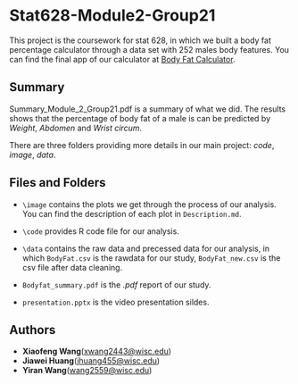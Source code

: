 # Stat628-Module2-Group21
This project is the coursework for stat 628, in which we built a body fat percentage calculator through a data set with 252 males body features. You can find the final app of our calculator at [Body Fat Calculator](https://jiawei98.shinyapps.io/BodyFatUI/).


## Summary
Summary_Module_2_Group21.pdf is a summary of what we did. The results shows that the percentage of body fat of a male is can be predicted by *Weight*, *Abdomen* and *Wrist circum*.

There are three folders providing more details in our main project: *code*, *image*, *data*.

## Files and Folders
- `\image` contains the plots we get through the process of our analysis. You can find the description of each plot in `Description.md`. 

- `\code` provides R code file for our analysis.

- `\data` contains the raw data and precessed data for our analysis, in which `BodyFat.csv` is the rawdata for our study, `BodyFat_new.csv` is the csv file after data cleaning.

- `Bodyfat_summary.pdf` is the *.pdf* report of our study.

- `presentation.pptx` is the video presentation sildes.

## Authors
* **Xiaofeng Wang**(xwang2443@wisc.edu)
* **Jiawei Huang**(jhuang455@wisc.edu)
* **Yiran Wang**(wang2559@wisc.edu)
